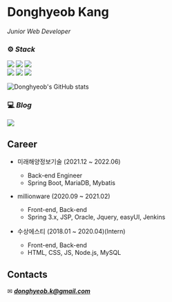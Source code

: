 # Donghyeob Kang
_Junior Web Developer_

### ⚙ ***Stack***

<img src="https://img.shields.io/badge/Java-007396?style=for-the-badge&logo=Java&logoColor=white" /> <img src="https://img.shields.io/badge/SpringBoot-6DB33F?style=for-the-badge&logo=SpringBoot&logoColor=white" /> <img src="https://img.shields.io/badge/SpringSecurity-6DB33F?style=for-the-badge&logo=SpringSecurity&logoColor=white" />   
<img src="https://img.shields.io/badge/Html-E34F26?style=for-the-badge&logo=Html5&logoColor=white" /> <img src="https://img.shields.io/badge/Css-1572B6?style=for-the-badge&logo=Css3&logoColor=white" /> <img src="https://img.shields.io/badge/JavaScript-F7DF1E?style=for-the-badge&logo=JavaScript&logoColor=white" />

![Donghyeob's GitHub stats](https://github-readme-stats.vercel.app/api?username=Donghyeob&show_icons=true&theme=dracula)


### 💻 ***Blog***

<a href="https://donghyeob-devlog.tistory.com/"><img src="https://img.shields.io/badge/-Donoghyeob's%20Blog-orange?label=Blog&labelColor=09B3AF&style=for-the-badge&logo=Bloglovin" /></a>


## Career
* 미래해양정보기술 (2021.12 ~ 2022.06)
  * Back-end Engineer
  * Spring Boot, MariaDB, Mybatis

* millionware (2020.09 ~ 2021.02)
  * Front-end, Back-end
  * Spring 3.x, JSP, Oracle, Jquery, easyUI, Jenkins

* 수상에스티 (2018.01 ~ 2020.04)(Intern)
  * Front-end, Back-end
  * HTML, CSS, JS, Node.js, MySQL

## Contacts
✉ ***donghyeob.k@gmail.com***
